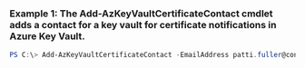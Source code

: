 ### Example 1: The Add-AzKeyVaultCertificateContact cmdlet adds a contact for a key vault for certificate notifications in Azure Key Vault.
```powershell
PS C:\> Add-AzKeyVaultCertificateContact -EmailAddress patti.fuller@contoso.com -VaultName ContosoKV01
```

